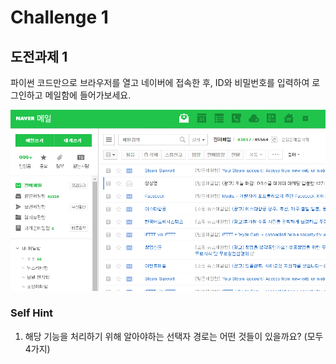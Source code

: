 # Challenge 1

## 도전과제 1

파이썬 코드만으로 브라우저를 열고 네이버에 접속한 후, ID와 비밀번호를 입력하여 로그인하고 메일함에 들어가보세요.

![](../../.gitbook/assets/image%20%2852%29.png)



###  Self Hint

1. 해당 기능을 처리하기 위해 알아야하는 선택자 경로는 어떤 것들이 있을까요? \(모두 4가지\)

